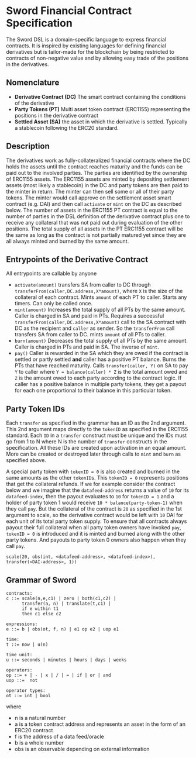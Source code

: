 # Sword Financial Contract Specification

The Sword DSL is a domain-specific language to express financial contracts. It is inspired by existing languages for defining financial derivatives but is tailor-made for the blockchain by being restricted to contracts of non-negative value and by allowing easy trade of the positions in the derivatives.

## Nomenclature
- **Derivative Contract (DC)** The smart contract containing the conditions of the derivative
- **Party Tokens (PT)** Multi asset token contract (ERC1155) representing the positions in the derivative contract
- **Settled Asset (SA)** the asset in which the derivative is settled. Typically a stablecoin following the ERC20 standard.

## Description
The derivatives work as fully-collateralized financial contracts where the DC holds the assets until the contract reaches maturity and the funds can be paid out to the involved parties. The parties are identified by the ownership of ERC1155 assets. The ERC1155 assets are minted by depositing settlement assets (most likely a stablecoin) in the DC and party tokens are then paid to the minter in return. The minter can then sell some or all of their party tokens. The minter would call approve on the settlement asset smart contract (e.g. DAI) and then call `activate` or `mint` on the DC as described below. The number of assets in the ERC1155 PT contract is equal to the number of parties in the DSL definition of the derivative contract plus one to receive any collateral that was not paid out during evaluation of the other positions. The total supply of all assets in the PT ERC1155 contract will be the same as long as the contract is not partially matured yet since they are all always minted and burned by the same amount.

## Entrypoints of the Derivative Contract
  All entrypoints are callable by anyone
- `activate(amount)` transfers SA from caller to DC through `transferFrom(caller,DC.address,X*amount)`, where `X` is the size of the collateral of each contract. Mints `amount` of each PT to caller. Starts any timers. Can only be called once.
- `mint(amount)` Increases the total supply of all PTs by the same amount. Caller is charged in SA and paid in PTs. Requires a successful `transferFrom(caller,DC.address,X*amount)` call to the SA contract with DC as the recipient and `caller` as sender. So the `transferFrom` call transfers SA from caller to DC. mints `amount` of all PTs to caller.
- `burn(amount)` Decreases the total supply of all PTs by the same amount. Caller is charged in PTs and paid in SA. The inverse of `mint`.
- `pay()` Caller is rewarded in the SA which they are owed if the contract is settled or partly settled **and** caller has a positive PT balance. Burns the PTs that have reached maturity. Calls `transfer(caller, Y)` on SA to pay `Y` to caller where `Y = balance(caller) * Z` is the total amount owed and `Z` is the amount owed to each party according to the contract logic. If caller has a positive balance in multiple party tokens, they get a payout for each one proportional to their balance in this particular token.

## Party Token IDs
Each `transfer` as specified in the grammar has an ID as the 2nd argument. This 2nd argument maps directly to the `tokenID` as specified in the ERC1155 standard. Each `ID` in a `transfer` construct must be unique and the IDs must go from 1 to N where N is the number of `transfer` constructs in the specification. All these IDs are created upon activation in an equal amount. More can be created or destroyed later through calls to `mint` and `burn` as specified above.

A special party token with `tokenID = 0` is also created and burned in the same amounts as the other `tokenID`s. This `tokenID = 0` represents positions that get the collateral refunds. If we for example consider the contract below and we imagine that the `datafeed-address` returns a value of `10` for its `datafeed-index`, then the payout evaluates to `10` for `tokenID = 1` and a holder of party token 1 would receive `10 * balance(party-token-1)` when they call `pay`. But the collateral of the contract is `20` as specified in the 1st argument to scale, so the derivative contract would be left with `10` DAI for each unit of its total party token supply. To ensure that all contracts always payout their full collateral when all party token owners have invoked `pay`, `tokenID = 0` is introduced and it is minted and burned along with the other party tokens. And payouts to party token 0 owners also happen when they call `pay`.

```
scale(20, obs(int, <datafeed-address>, <datafeed-index>), transfer(<DAI-address>, 1))
```

## Grammar of Sword

```
contracts:
c ::= scale(n,e,c1) | zero | both(c1,c2) |
      transfer(a, n) | translate(t,c1) |
      if e within t1
      then c1 else c2

expressions:
e ::= b | obs(ot, f, n) | e1 op e2 | uop e1

time:
t ::= now | u(n)

time unit:
u ::= seconds | minutes | hours | days | weeks

operators:
op ::= + | - | x | / | = | if | or | and
uop ::=  not

operator types:
ot ::= int | bool
```
where

* n is a natural number
* a is a token contract address and represents an asset in the form of an ERC20 contract
* f is the address of a data feed/oracle
* b is a whole number
* obs is an observable depending on external information
